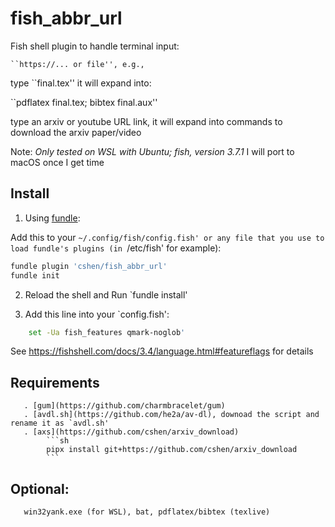 # fish_abbr_url

Fish shell plugin to handle terminal input:

    ``https://... or file'', e.g.,

type ``final.tex''  it will expand into:
 
``pdflatex final.tex; bibtex final.aux''

type an arxiv or youtube URL link, it will expand into commands to download the arxiv paper/video


Note: *Only tested on WSL with Ubuntu; fish, version 3.7.1*
I will port to macOS once I get time

## Install
1. Using [fundle](https://github.com/danhper/fundle):

Add this to your ``~/.config/fish/config.fish'
 or any file that you use to load fundle's plugins (in ``/etc/fish' for example):
```sh
fundle plugin 'cshen/fish_abbr_url'
fundle init
``` 

2. Reload the shell and Run `fundle install'

3. Add this line into your `config.fish': 
```sh
    set -Ua fish_features qmark-noglob'
```
See https://fishshell.com/docs/3.4/language.html#featureflags for details


## Requirements
       . [gum](https://github.com/charmbracelet/gum)
       . [avdl.sh](https://github.com/he2a/av-dl), downoad the script and rename it as `avdl.sh'
       . [axs](https://github.com/cshen/arxiv_download) 
            ```sh
            pipx install git+https://github.com/cshen/arxiv_download
            ```
## Optional:
       win32yank.exe (for WSL), bat, pdflatex/bibtex (texlive)



